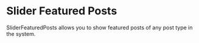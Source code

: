 # Slider Featured Posts
SliderFeaturedPosts allows you to show featured posts of any post type in the system.
